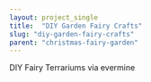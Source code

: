 ```yaml
---
layout: project_single
title:  "DIY Garden Fairy Crafts"
slug: "diy-garden-fairy-crafts"
parent: "christmas-fairy-garden"
---
```

DIY Fairy Terrariums via evermine